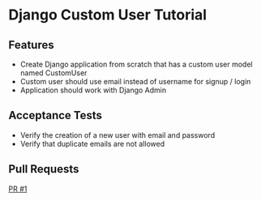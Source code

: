 # Django Custom User Tutorial

## Features

- Create Django application from scratch that has a custom user model named CustomUser
- Custom user should use email instead of username for signup / login
- Application should work with Django Admin

## Acceptance Tests


- Verify the creation of a new user with email and password
- Verify that duplicate emails are not allowed

## Pull Requests
[PR #1]()